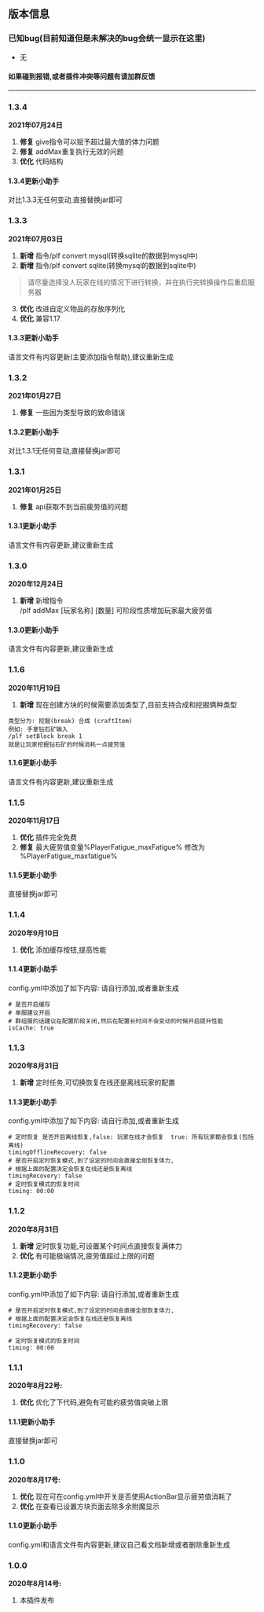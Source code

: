 ## 版本信息


### 已知bug(目前知道但是未解决的bug会统一显示在这里)
- 无

#### 如果碰到报错,或者插件冲突等问题有请加群反馈

------------
### 1.3.4
**2021年07月24日**
1. **修复** give指令可以赋予超过最大值的体力问题
2. **修复** addMax重复执行无效的问题
3. **优化** 代码结构

#### 1.3.4更新小助手
对比1.3.3无任何变动,直接替换jar即可

### 1.3.3
**2021年07月03日**
1. **新增**  指令/plf convert mysql(转换sqlite的数据到mysql中)
2. **新增**  指令/plf convert sqlite(转换mysql的数据到sqlite中)
> 请尽量选择没人玩家在线的情况下进行转换，并在执行完转换操作后重启服务器
3. **优化** 改进自定义物品的存放序列化
4. **优化** 兼容1.17

#### 1.3.3更新小助手
语言文件有内容更新(主要添加指令帮助),建议重新生成

### 1.3.2
**2021年01月27日**
1. **修复** 一些因为类型导致的致命错误

#### 1.3.2更新小助手
对比1.3.1无任何变动,直接替换jar即可

### 1.3.1
**2021年01月25日**
1. **修复** api获取不到当前疲劳值的问题

#### 1.3.1更新小助手
语言文件有内容更新,建议重新生成

### 1.3.0
**2020年12月24日**
1. **新增** 新增指令   
   /plf addMax  [玩家名称] [数量]     可阶段性质增加玩家最大疲劳值

#### 1.3.0更新小助手
语言文件有内容更新,建议重新生成

### 1.1.6
**2020年11月19日**
1. **新增** 现在创建方块的时候需要添加类型了,目前支持合成和挖掘俩种类型
```
类型分为: 挖掘(break) 合成 (craftItem)
例如: 手拿钻石矿输入
/plf setBlock break 1
就是让玩家挖掘钻石矿的时候消耗一点疲劳值
```

#### 1.1.6更新小助手
语言文件有内容更新,建议重新生成

### 1.1.5
**2020年11月17日**
1. **优化** 插件完全免费
2. **修复** 最大疲劳值变量%PlayerFatigue_maxFatigue% 修改为 %PlayerFatigue_maxfatigue%

#### 1.1.5更新小助手
直接替换jar即可

### 1.1.4
**2020年9月10日**
1. **优化** 添加缓存按钮,提高性能

#### 1.1.4更新小助手
config.yml中添加了如下内容: 请自行添加,或者重新生成
```
# 是否开启缓存
# 单服建议开启
# 群组服的话建议在配置阶段关闭,然后在配置长时间不会变动的时候开启提升性能
isCache: true
```

### 1.1.3
**2020年8月31日**
1. **新增** 定时任务,可切换恢复在线还是离线玩家的配置

#### 1.1.3更新小助手
config.yml中添加了如下内容: 请自行添加,或者重新生成
```
# 定时恢复 是否开启离线恢复,false: 玩家在线才会恢复  true: 所有玩家都会恢复(包括离线)
timingOfflineRecovery: false
# 是否开启定时恢复模式,到了设定的时间会直接全部恢复体力,
# 根据上面的配置决定会恢复在线还是恢复离线
timingRecovery: false
# 定时恢复模式的恢复时间
timing: 00:00
```

### 1.1.2
**2020年8月31日**
1. **新增** 定时恢复功能,可设置某个时间点直接恢复满体力
2. **优化** 有可能极端情况,疲劳值超过上限的问题

#### 1.1.2更新小助手
config.yml中添加了如下内容: 请自行添加,或者重新生成
```
# 是否开启定时恢复模式,到了设定的时间会直接全部恢复体力,
# 根据上面的配置决定会恢复在线还是恢复离线
timingRecovery: false

# 定时恢复模式的恢复时间
timing: 00:00
```

### 1.1.1
**2020年8月22号:**
1. **优化** 优化了下代码,避免有可能的疲劳值突破上限

#### 1.1.1更新小助手
直接替换jar即可

### 1.1.0
**2020年8月17号:**
1. **优化** 现在可在config.yml中开关是否使用ActionBar显示疲劳值消耗了
2. **优化** 在查看已设置方块页面去除多余附魔显示

#### 1.1.0更新小助手
config.yml和语言文件有内容更新,建议自己看文档新增或者删除重新生成

### 1.0.0
**2020年8月14号:**
1. 本插件发布
